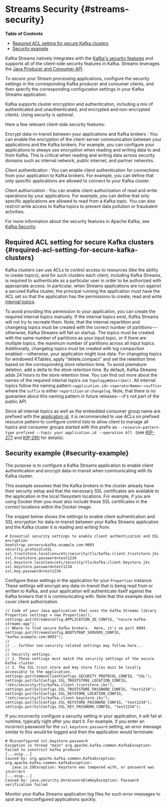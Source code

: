 # Streams Security {#streams-security}

**Table of Contents**

-   [Required ACL setting for secure Kafka clusters](#required-acl-setting-for-secure-kafka-clusters)
-   [Security example](#security-example)

Kafka Streams natively integrates with the 
[Kafka's security features](../../../documentation.html#security)
and supports all of the client-side security features in Kafka. Streams
leverages the [Java Producer and Consumer API](../../../documentation.html#api).

To secure your Stream processing applications, configure the security
settings in the corresponding Kafka producer and consumer clients, and
then specify the corresponding configuration settings in your Kafka
Streams application.

Kafka supports cluster encryption and authentication, including a mix of
authenticated and unauthenticated, and encrypted and non-encrypted
clients. Using security is optional.

Here a few relevant client-side security features:

Encrypt data-in-transit between your applications and Kafka brokers
:   You can enable the encryption of the client-server communication
    between your applications and the Kafka brokers. For example, you
    can configure your applications to always use encryption when
    reading and writing data to and from Kafka. This is critical when
    reading and writing data across security domains such as internal
    network, public internet, and partner networks.

Client authentication
:   You can enable client authentication for connections from your
    application to Kafka brokers. For example, you can define that only
    specific applications are allowed to connect to your Kafka cluster.

Client authorization
:   You can enable client authorization of read and write operations by
    your applications. For example, you can define that only specific
    applications are allowed to read from a Kafka topic. You can also
    restrict write access to Kafka topics to prevent data pollution or
    fraudulent activities.

For more information about the security features in Apache Kafka, see
[Kafka Security](../../../documentation.html#security).

## Required ACL setting for secure Kafka clusters {#required-acl-setting-for-secure-kafka-clusters}

Kafka clusters can use ACLs to control access to resources (like the
ability to create topics), and for such clusters each client, including
Kafka Streams, is required to authenticate as a particular user in order
to be authorized with appropriate access. In particular, when Streams
applications are run against a secured Kafka cluster, the principal
running the application must have the ACL set so that the application
has the permissions to create, read and write 
[internal topics](manage-topics.html#streams-developer-guide-topics-internal).

To avoid providing this permission to your application, you can create
the required internal topics manually. If the internal topics exist,
Kafka Streams will not try to recreate them. Note, that the internal
repartition and changelog topics must be created with the correct number
of partitions---otherwise, Kafka Streams will fail on startup. The
topics must be created with the same number of partitions as your input
topic, or if there are multiple topics, the maximum number of partitions
across all input topics. Additionally, changelog topics must be created
with log compaction enabled---otherwise, your application might lose
data. For changelog topics for windowed KTables, apply
\"delete,compact\" and set the retention time based on the corresponding
store retention time. To avoid premature deletion, add a delta to the
store retention time. By default, Kafka Streams adds 24 hours to the
store retention time. You can find out more about the names of the
required internal topics via `Topology#describe()`. All internal topics
follow the naming pattern `<application.id>-<operatorName>-<suffix>`
where the `suffix` is either `repartition` or `changelog`. Note, that
there is no guarantee about this naming pattern in future
releases---it\'s not part of the public API.

Since all internal topics as well as the embedded consumer group name
are prefixed with the [application id](/%7B%7Bversion%7D%7D/documentation/streams/developer-guide/config-streams.html#required-configuration-parameters), 
it is recommended to use ACLs on prefixed resource pattern
to configure control lists to allow client to manage all topics and
consumer groups started with this prefix as
`--resource-pattern-type prefixed --topic your.application.id --operation All ` (see
[KIP-277](https://cwiki.apache.org/confluence/display/KAFKA/KIP-277+-+Fine+Grained+ACL+for+CreateTopics+API) and
[KIP-290](https://cwiki.apache.org/confluence/display/KAFKA/KIP-290%3A+Support+for+Prefixed+ACLs) for details).

## Security example {#security-example}

The purpose is to configure a Kafka Streams application to enable client
authentication and encrypt data-in-transit when communicating with its
Kafka cluster.

This example assumes that the Kafka brokers in the cluster already have
their security setup and that the necessary SSL certificates are
available to the application in the local filesystem locations. For
example, if you are using Docker then you must also include these SSL
certificates in the correct locations within the Docker image.

The snippet below shows the settings to enable client authentication and
SSL encryption for data-in-transit between your Kafka Streams
application and the Kafka cluster it is reading and writing from:

``` line-numbers
# Essential security settings to enable client authentication and SSL encryption
bootstrap.servers=kafka.example.com:9093
security.protocol=SSL
ssl.truststore.location=/etc/security/tls/kafka.client.truststore.jks
ssl.truststore.password=test1234
ssl.keystore.location=/etc/security/tls/kafka.client.keystore.jks
ssl.keystore.password=test1234
ssl.key.password=test1234
```

Configure these settings in the application for your
`Properties` instance. These settings will
encrypt any data-in-transit that is being read from or written to Kafka,
and your application will authenticate itself against the Kafka brokers
that it is communicating with. Note that this example does not cover
client authorization.

``` line-numbers
// Code of your Java application that uses the Kafka Streams library
Properties settings = new Properties();
settings.put(StreamsConfig.APPLICATION_ID_CONFIG, "secure-kafka-streams-app");
// Where to find secure Kafka brokers.  Here, it's on port 9093.
settings.put(StreamsConfig.BOOTSTRAP_SERVERS_CONFIG, "kafka.example.com:9093");
//
// ...further non-security related settings may follow here...
//
// Security settings.
// 1. These settings must match the security settings of the secure Kafka cluster.
// 2. The SSL trust store and key store files must be locally accessible to the application.
settings.put(CommonClientConfigs.SECURITY_PROTOCOL_CONFIG, "SSL");
settings.put(SslConfigs.SSL_TRUSTSTORE_LOCATION_CONFIG, "/etc/security/tls/kafka.client.truststore.jks");
settings.put(SslConfigs.SSL_TRUSTSTORE_PASSWORD_CONFIG, "test1234");
settings.put(SslConfigs.SSL_KEYSTORE_LOCATION_CONFIG, "/etc/security/tls/kafka.client.keystore.jks");
settings.put(SslConfigs.SSL_KEYSTORE_PASSWORD_CONFIG, "test1234");
settings.put(SslConfigs.SSL_KEY_PASSWORD_CONFIG, "test1234");
```

If you incorrectly configure a security setting in your application, it
will fail at runtime, typically right after you start it. For example,
if you enter an incorrect password for the
`ssl.keystore.password` setting, an error
message similar to this would be logged and then the application would
terminate:

``` line-numbers
# Misconfigured ssl.keystore.password
Exception in thread "main" org.apache.kafka.common.KafkaException: Failed to construct kafka producer
[...snip...]
Caused by: org.apache.kafka.common.KafkaException: org.apache.kafka.common.KafkaException:
   java.io.IOException: Keystore was tampered with, or password was incorrect
[...snip...]
Caused by: java.security.UnrecoverableKeyException: Password verification failed
```

Monitor your Kafka Streams application log files for such error messages
to spot any misconfigured applications quickly.
